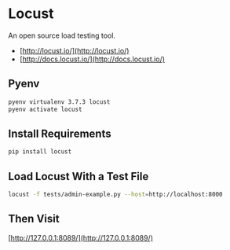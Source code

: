 # Locust

An open source load testing tool.

* [http://locust.io/](http://locust.io/)
* [http://docs.locust.io/](http://docs.locust.io/)

## Pyenv
```bash
pyenv virtualenv 3.7.3 locust
pyenv activate locust
```

## Install Requirements
```bash
pip install locust
```

## Load Locust With a Test File
```bash
locust -f tests/admin-example.py --host=http://localhost:8000
```

## Then Visit
[http://127.0.0.1:8089/](http://127.0.0.1:8089/)